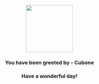 <p align="center">
    <img src="https://raw.githubusercontent.com/PokeAPI/sprites/master/sprites/pokemon/104.png" width="150" height="150">
</p>
<h3 align="center">You have been greeted by - <b>Cubone</b></h3>
<h3 align="center">Have a wonderful day!</h3>
